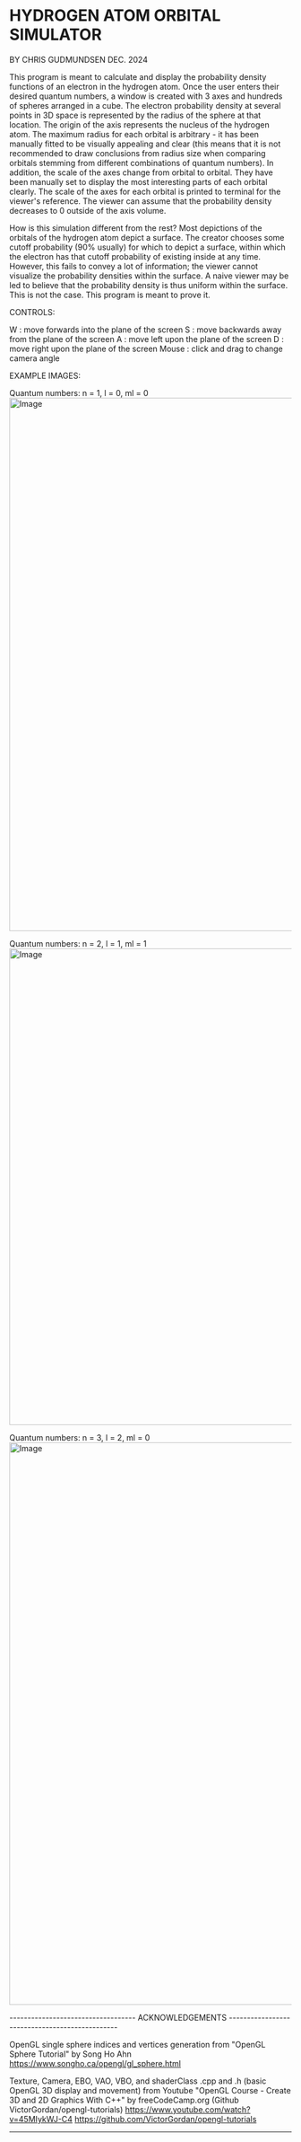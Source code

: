 # HYDROGEN ATOM ORBITAL SIMULATOR
BY CHRIS GUDMUNDSEN
DEC. 2024

  This program is meant to calculate and display the probability density functions of an electron in 
the hydrogen atom. Once the user enters their desired quantum numbers, a window is created with 3 axes
and hundreds of spheres arranged in a cube. The electron probability density at several points in 3D space is represented by the
radius of the sphere at that location. The origin of the axis represents the nucleus of the
hydrogen atom. The maximum radius for each orbital is arbitrary - it has
been manually fitted to be visually appealing and clear (this means that it is not recommended to
draw conclusions from radius size when comparing orbitals stemming from different combinations of
quantum numbers). In addition, the scale of the axes change from orbital to orbital. They have been
manually set to display the most interesting parts of each orbital clearly. The scale of the axes for
each orbital is printed to terminal for the viewer's reference. The viewer can assume
that the probability density decreases to 0 outside of the axis volume. 
 
  How is this simulation different from the rest? Most depictions of the orbitals of the hydrogen 
atom depict a surface. The creator chooses some cutoff probability (90% usually) for which to depict
a surface, within which the electron has that cutoff probability of existing inside at any time. However, this
fails to convey a lot of information; the viewer cannot visualize the probability densities within the surface.
A naive viewer may be led to believe that the probability density is thus uniform within the surface.
This is not the case. This program is meant to prove it.


CONTROLS: 

  W : move forwards into the plane of the screen
  S : move backwards away from the plane of the screen
  A : move left upon the plane of the screen
  D : move right upon the plane of the screen
  Mouse : click and drag to change camera angle


EXAMPLE IMAGES: 

Quantum numbers: n = 1, l = 0, ml = 0
<img width="950" alt="Image" src="https://github.com/user-attachments/assets/909b11bd-faba-46ad-b458-c6f81b00f0c8" />

Quantum numbers: n = 2, l = 1, ml = 1
<img width="849" alt="Image" src="https://github.com/user-attachments/assets/91e99976-0829-4779-bde7-df8867ba79c3" />

Quantum numbers: n = 3, l = 2, ml = 0
<img width="1002" alt="Image" src="https://github.com/user-attachments/assets/bddaa497-da7b-4e81-b2ee-fd7b567bac4b" />


----------------------------------- ACKNOWLEDGEMENTS -----------------------------------------------
 
OpenGL single sphere indices and vertices generation from "OpenGL Sphere Tutorial" by Song Ho Ahn
https://www.songho.ca/opengl/gl_sphere.html

Texture, Camera, EBO, VAO, VBO, and shaderClass .cpp and .h (basic OpenGL 3D display and movement)
from Youtube "OpenGL Course - Create 3D and 2D Graphics With C++" by freeCodeCamp.org
(Github VictorGordan/opengl-tutorials)
https://www.youtube.com/watch?v=45MIykWJ-C4
https://github.com/VictorGordan/opengl-tutorials

-----------------------------------------------------------------------------------------------------
